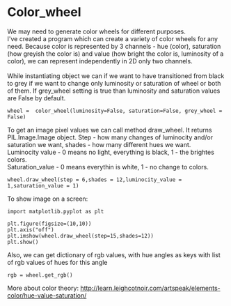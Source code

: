 # Color_wheel

We may need to generate color wheels for different purposes.<br>
I've created a program which can create a variety of color wheels for any need. Because color is represented by 3 channels - hue (color), saturation (how greyish the color is) and value (how bright the color is, luminosity of a color), we can represent independently in 2D only two channels. <br>
<br>
While instantiating object we can if we want to have transitioned from black to grey if we want to change only luminosity or saturation of wheel or both of them. If grey_wheel setting is true than luminosity and saturation values are False by default.
```
wheel =  color_wheel(luminosity=False, saturation=False, grey_wheel = False)
```
To get an image pixel values we can call method draw_wheel. It returns PIL.Image.Image object. Step - how many changes of luminocity and/or saturation we want, shades - how many different hues we want. <br>
Luminocity value - 0 means no light, everything is black, 1 - the brightes colors. <br>
Saturation_value - 0 means everythin is white, 1 - no change to colors.
```
wheel.draw_wheel(step = 6,shades = 12,luminocity_value = 1,saturation_value = 1)
```
To show image on a screen:
```
import matplotlib.pyplot as plt 

plt.figure(figsize=(10,10))
plt.axis("off")
plt.imshow(wheel.draw_wheel(step=15,shades=12))
plt.show()
```
Also, we can get dictionary of rgb values, with hue angles as keys with list of rgb values of hues for this angle
```
rgb = wheel.get_rgb()
```
More about color theory:  http://learn.leighcotnoir.com/artspeak/elements-color/hue-value-saturation/
